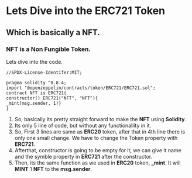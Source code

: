 # Lets Dive into the ERC721 Token

## Which is basically a NFT.

### NFT is a Non Fungible Token.

Lets dive into the code.

```solidity
//SPDX-License-Identifer:MIT;

pragma solidity ^0.8.4;
import "@openzeppelin/contracts/token/ERC721/ERC721.sol";
contract NFT is ERC721{
constructor() ERC721("NFT", "NFT"){
_mint(msg.sender, 1)}
}
```

1. So, basically its pretty straight forward to make the **NFT** using **Solidity**.
2. Its only 5 line of code, but without any functionallity in it.
3. So, First 3 lines are same as **ERC20** token, after that in 4th line there is only one small change. We have to change the Token property with **ERC721**.
4. Afterthat, constructor is going to be empty for it, we can give it name and the symble property in **ERC721** after the constructor.
5. Then, its the same function as we used in **ERC20** token, **\_mint**. It will **MINT** 1 **NFT** to the **msg.sender**.
